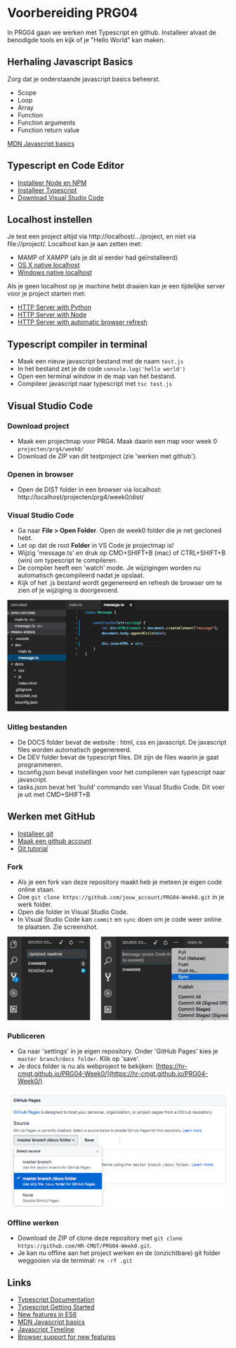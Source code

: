# Voorbereiding PRG04

In PRG04 gaan we werken met Typescript en github. Installeer alvast de benodigde tools en kijk of je "Hello World" kan maken.

## Herhaling Javascript Basics
Zorg dat je onderstaande javascript basics beheerst.
- Scope
- Loop
- Array
- Function
- Function arguments
- Function return value

[MDN Javascript basics](https://developer.mozilla.org/en-US/docs/Learn/Getting_started_with_the_web/JavaScript_basics)

## Typescript en Code Editor
- [Installeer Node en NPM](https://nodejs.org/en/)
- [Installeer Typescript](https://www.typescriptlang.org)
- [Download Visual Studio Code](https://code.visualstudio.com)



## Localhost instellen
Je test een project altijd via http://localhost/.../project, en niet via file://project/. Localhost kan je aan zetten met:
- MAMP of XAMPP (als je dit al eerder had geïnstalleerd)
- [OS X native localhost](https://coolestguidesontheplanet.com/get-apache-mysql-php-and-phpmyadmin-working-on-macos-sierra/)
- [Windows native localhost](https://msdn.microsoft.com/en-us/library/ms181052(v=vs.80).aspx)

Als je geen localhost op je machine hebt draaien kan je een tijdelijke server voor je project starten met:
- [HTTP Server with Python](http://www.pythonforbeginners.com/modules-in-python/how-to-use-simplehttpserver/)
- [HTTP Server with Node](https://www.npmjs.com/package/http-server)
- [HTTP Server with automatic browser refresh](https://www.browsersync.io)

## Typescript compiler in terminal
- Maak een nieuw javascript bestand met de naam `test.js`
- In het bestand zet je de code `console.log('hello world')`
- Open een terminal window in de map van het bestand.
- Compileer javascript naar typescript met `tsc test.js`

## Visual Studio Code

### Download project
- Maak een projectmap voor PRG4. Maak daarin een map voor week 0 `projecten/prg4/week0/`
- Download de ZIP van dit testproject (zie 'werken met github').

### Openen in browser
- Open de DIST folder in een browser via localhost: http://localhost/projecten/prg4/week0/dist/

### Visual Studio Code
- Ga naar **File > Open Folder**. Open de week0 folder die je net gecloned hebt. 
- Let op dat de root **Folder** in VS Code je projectmap is! 
- Wijzig 'message.ts' en druk op CMD+SHIFT+B (mac) of CTRL+SHIFT+B (win) om typescript te compileren. 
- De compiler heeft een 'watch' mode. Je wijzigingen worden nu automatisch gecompileerd nadat je opslaat.
- Kijk of het .js bestand wordt gegenereerd en refresh de browser om te zien of je wijziging is doorgevoerd.

![Editor](editor.png?raw=true "Editor")

### Uitleg bestanden
- De DOCS folder bevat de website : html, css en javascript. De javascript files worden automatisch gegenereerd.
- De DEV folder bevat de typescript files. Dit zijn de files waarin je gaat programmeren.
- tsconfig.json bevat instellingen voor het compileren van typescript naar javascript.
- tasks.json bevat het 'build' commando van Visual Studio Code. Dit voer je uit met CMD+SHIFT+B

## Werken met GitHub
- [Installeer git](https://git-scm.com/book/en/v2/Getting-Started-Installing-Git)
- [Maak een github account](https://www.github.com)
- [Git tutorial](https://try.github.io/)

### Fork
- Als je een fork van deze repository maakt heb je meteen je eigen code online staan. 
- Doe `git clone https://github.com/jouw_account/PRG04-Week0.git` in je werk folder.
- Open die folder in Visual Studio Code.
- In Visual Studio Code kan `commit` en `sync` doen om je code weer online te plaatsen. Zie screenshot.

![Sync](sync.png?raw=true "Sync")

### Publiceren
- Ga naar 'settings' in je eigen repository. Onder 'GitHub Pages' kies je `master branch/docs folder`. Klik op 'save'.
- Je docs folder is nu als webproject te bekijken: [https://hr-cmgt.github.io/PRG04-Week0/](https://hr-cmgt.github.io/PRG04-Week0/)

![Pages](pages.png?raw=true "Pages")

### Offline werken
- Download de ZIP of clone deze repository met `git clone https://github.com/HR-CMGT/PRG04-Week0.git`. 
- Je kan nu offline aan het project werken en de (onzichtbare) git folder weggooien via de terminal: `rm -rf .git`

## Links
- [Typescript Documentation](https://www.typescriptlang.org)
- [Typescript Getting Started](https://basarat.gitbooks.io/typescript/content/docs/getting-started.html)
- [New features in ES6](http://es6-features.org)
- [MDN Javascript basics](https://developer.mozilla.org/en-US/docs/Learn/Getting_started_with_the_web/JavaScript_basics)
- [Javascript Timeline](https://en.wikipedia.org/wiki/ECMAScript)
- [Browser support for new features](http://caniuse.com)
